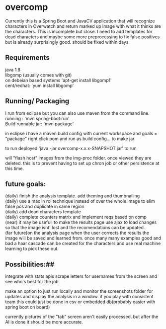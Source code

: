# overcomp #

Currently this is a Spring Boot and JavaCV application that will recognize characters in Overwatch and return marked up image with what it thinks are the characters. This is incomplete but close. I need to add templates for dead characters and maybe some more preprocessing to fix false positives but is already surprisingly good. should be fixed within days. 

## Requirements ##
java 1.8  
libgomp (usually comes with git)  
on debeian based systems 'apt-get install libgomp1'  
cent/redhat: 'yum install libgomp'  

## Running/ Packaging ##
I run from eclipse but you can also use maven from the command line.  
running : 'mvn spring-boot:run'  
Build runnable jar: 'mvn package'  

in eclipse i have a maven build config with current workspace and goals = "package" right click pom and run as build config... to make jar  

to run deployed
'java -jar overcomp-x.x.x-SNAPSHOT.jar' to run


will "flash host" images from the img-proc folder. once viewed they are deleted. this is to prevent having to set up chron job or other persistence at this time. 

## future goals:  ##
(daily) finish the analysis template. add theming and thumbnailing  
(daily) use a max in roi technique instead of over the whole image to elim false pos and duplicate in same region  
(daily) add dead characters template  
(daily) complete counters matrix and implement reqs based on comp  
(near) it may be usefull to make the results page use ajax to load changes so that the image isnt' lost and the recomendations can be updated.  
(far future)on the analysis page when the user corrects the results the image will be saved and learned from. once many many examples good and bad a haar cascade can be created for the characters and use real machine learning to pick these out.   


## Possibilities:##
integrate with stats apis 
scrape letters for usernames from the screen and see who's best for the job

make an option to just run locally and monitor the screenshots folder for updates and display the analysis in a window. 
if you play with consistent team this could just be done in csv or embedded db(probably easier with spring boot on board)

currently pictures of the "tab" screen aren't easily processed. but after the AI is done it should be more accurate. 
